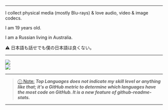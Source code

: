 _____________________________________________________________________________________________________________
I collect physical media (mostly Blu-rays) & love audio, video & image codecs.

I am 19 years old.

I am a Russian living in Australia.

⚠ 日本語も話せでも僕の日本語は良くない。
_____________________________________________________________________________________________________________

<picture>
<source 
  srcset="https://github-readme-stats.vercel.app/api?username=knewest&show_icons=true&theme=dark"
  media="(prefers-color-scheme: dark)"
/>
<source
  srcset="https://github-readme-stats.vercel.app/api?username=knewest&show_icons=true"
  media="(prefers-color-scheme: dark), (prefers-color-scheme: no-preference)"
/>
<img align="center" img src="https://github-readme-stats.vercel.app/api?username=knewest&show_icons=true" />
</picture>
<br>
<picture>
<source 
  srcset="https://github-readme-stats.vercel.app/api/top-langs/?username=knewest&langs_count=8&layout=compact&theme=dark"
  media="(prefers-color-scheme: dark)"
/>
<source
  srcset="https://github-readme-stats.vercel.app/api/top-langs/?username=knewest&langs_count=8&layout=compact&theme=dark"
  media="(prefers-color-scheme: dark), (prefers-color-scheme: no-preference)"
/>
<img align="center" img src="https://github-readme-stats.vercel.app/api/top-langs/?username=knewest&langs_count=8&layout=compact&theme=dark" />

</picture> 

_____________________________________________________________________________________________________________

> [ⓘ Note:]() ***Top Languages does not indicate my skill level or anything like that; it's a GitHub metric to determine which languages have the most code on GitHub. It is a new feature of github-readme-stats.***  
_____________________________________________________________________________________________________________
